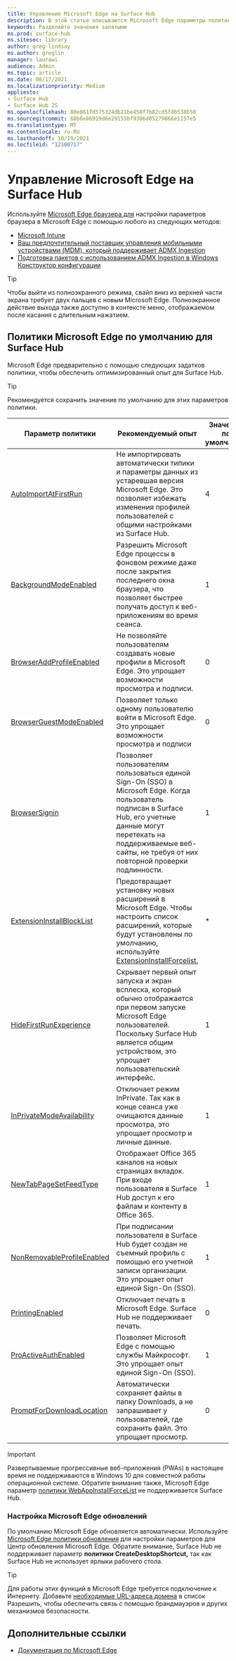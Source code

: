 ```yaml
---
title: Управление Microsoft Edge на Surface Hub
description: В этой статье описываются Microsoft Edge параметры политики и средства настройки параметров браузера.
keywords: Разделяйте значения запятыми
ms.prod: surface-hub
ms.sitesec: library
author: greg-lindsay
ms.author: greglin
manager: laurawi
audience: Admin
ms.topic: article
ms.date: 08/17/2021
ms.localizationpriority: Medium
appliesto:
- Surface Hub
- Surface Hub 2S
ms.openlocfilehash: 80e861fd575324db21be458f7b82cd5fdb538b50
ms.sourcegitcommit: 68b6e86919d6e29155bf9386d05279866e1157e5
ms.translationtype: MT
ms.contentlocale: ru-RU
ms.lasthandoff: 10/19/2021
ms.locfileid: "12100717"
---
```

# <a name="manage-microsoft-edge-on-surface-hub"></a>Управление Microsoft Edge на Surface Hub

Используйте [Microsoft Edge браузера для](/deployedge/microsoft-edge-policies) настройки параметров браузера в Microsoft Edge с помощью любого из следующих методов:

- [Microsoft Intune](/deployedge/configure-edge-with-intune)
- [Ваш предпочтительный поставщик управления мобильными устройствами (MDM), который поддерживает ADMX Ingestion](/deployedge/configure-edge-with-mdm)
- [Подготовка пакетов с использованием ADMX Ingestion в Windows Конструктор конфигурации](/windows/configuration/wcd/wcd-admxingestion)

> [!TIP]
> Чтобы выйти из полноэкранного режима, свайп вниз из верхней части экрана требует двух пальцев с новым Microsoft Edge. Полноэкранное действие выхода также доступно в контексте меню, отображаемом после касания с длительным нажатием.

## <a name="default-microsoft-edge-policies-for-surface-hub"></a>Политики Microsoft Edge по умолчанию для Surface Hub

Microsoft Edge предварительно с помощью следующих задатков политики, чтобы обеспечить оптимизированный опыт для Surface Hub.


> [!TIP]
> Рекомендуется сохранить значение по умолчанию для этих параметров политики.

| Параметр политики                                                                                                   | Рекомендуемый опыт                                                                                                                                                                                                                                               | Значение по умолчанию |
| ---------------------------------------------------------------------------------------------------------------------------- | ------------------------------------------------------------------------------------------------------------------------------------------------------------------------------------------------------------------------------------------------------------------------ | ----------------- |
| [AutoImportAtFirstRun](/deployedge/microsoft-edge-policies#autoimportatfirstrun)             | Не импортировать автоматически типики и параметры данных из устаревшая версия Microsoft Edge. Это позволяет избежать изменения профилей пользователей с общими настройками из Surface Hub.                                                                                                 | 4                 |
| [BackgroundModeEnabled](/deployedge/microsoft-edge-policies#backgroundmodeenabled)           | Разрешить Microsoft Edge процессы в фоновом режиме даже после закрытия последнего окна браузера, что позволяет быстрее получать доступ к веб-приложениям во время сеанса.                                                                                                      | 1                 |
| [BrowserAddProfileEnabled](/deployedge/microsoft-edge-policies#browseraddprofileenabled)     | Не позволяйте пользователям создавать новые профили в Microsoft Edge. Это упрощает возможности просмотра и подписи.                                                                                                                                                      | 0                 |
| [BrowserGuestModeEnabled](/deployedge/microsoft-edge-policies#browserguestmodeenabled)       | Позволяет только одному пользователю войти в Microsoft Edge. Это упрощает возможности просмотра и подписи                                                                                                                                                                | 0                 |
| [BrowserSignin](/deployedge/microsoft-edge-policies#browsersignin)                           | Позволяет пользователям пользоваться единой Sign-On (SSO) в Microsoft Edge. Когда пользователь подписан в Surface Hub, его учетные данные могут перетекать на поддерживаемые веб-сайты, не требуя от них повторной проверки подлинности.  | 1                 |
| [ExtensionInstallBlockList](/deployedge/microsoft-edge-policies#extensioninstallblocklist)   | Предотвращает установку новых расширений в Microsoft Edge. Чтобы настроить список расширений, которые будут установлены по умолчанию, используйте [ExtensionInstallForcelist.](/deployedge/microsoft-edge-policies#extensioninstallforcelist) | *                 |
| [HideFirstRunExperience](/deployedge/microsoft-edge-policies#hidefirstrunexperience)         | Скрывает первый опыт запуска и экран всплеска, который обычно отображается при первом запуске Microsoft Edge пользователей. Поскольку Surface Hub является общим устройством, это упрощает пользовательский интерфейс.                                                                      | 1                 |
| [InPrivateModeAvailability](/deployedge/microsoft-edge-policies#inprivatemodeavailability)   | Отключает режим InPrivate. Так как в конце сеанса уже очищаются данные просмотра, это упрощает просмотр и личные данные.                                                                                                                                          | 1                 |
| [NewTabPageSetFeedType](/deployedge/microsoft-edge-policies#newtabpagesetfeedtype)           | Отображает Office 365 каналов на новых страницах вкладок. При входе пользователя в Surface Hub доступ к его файлам и контенту в Office 365.                                                                                                        | 1                 |
| [NonRemovableProfileEnabled](/deployedge/microsoft-edge-policies#nonremovableprofileenabled) | При подписании пользователя в Surface Hub будет создан не съемный профиль с помощью его учетной записи организации. Это упрощает опыт единой Sign-On (SSO).                                                                                                 | 1                 |
| [PrintingEnabled](/deployedge/microsoft-edge-policies#printingenabled)                       | Отключает печать в Microsoft Edge. Surface Hub не поддерживает печать.                                                                                                                                                                                              | 0                 |
| [ProActiveAuthEnabled](/deployedge/microsoft-edge-policies#proactiveauthenabled)             | Позволяет Microsoft Edge с помощью службы Майкрософт. Это упрощает опыт единой Sign-On (SSO).                                                                                                                         | 1                 |
| [PromptForDownloadLocation](/deployedge/microsoft-edge-policies#promptfordownloadlocation)   | Автоматически сохраняет файлы в папку Downloads, а не запрашивает у пользователей, где сохранить файл. Это упрощает просмотр.                                                                                                                             | 0                 |

> [!IMPORTANT]
> Развертываемые прогрессивные веб-приложения (PWAs) в настоящее время не поддерживаются в Windows 10 для совместной работы операционной системе.  Обратите внимание также, Microsoft Edge параметр [политики WebAppInstallForceList](/deployedge/microsoft-edge-policies#webappinstallforcelist) не поддерживается Surface Hub.

### <a name="configure-microsoft-edge-updates"></a>Настройка Microsoft Edge обновлений

По умолчанию Microsoft Edge обновляется автоматически. Используйте [Microsoft Edge политики обновления](/deployedge/microsoft-edge-update-policies) для настройки параметров для Центр обновления Microsoft Edge. Обратите внимание, Surface Hub не поддерживает параметр **политики CreateDesktopShortcut,** так как Surface Hub не использует ярлыки рабочего стола.

> [!TIP]
> Для работы этих функций в Microsoft Edge требуется подключение к Интернету. Добавьте [необходимые URL-адреса домена](/deployedge/microsoft-edge-security-endpoints) в список Разрешить, чтобы обеспечить связь с помощью брандмауэров и других механизмов безопасности.

## <a name="related-links"></a>Дополнительные ссылки

- [Документация по Microsoft Edge](/microsoft-edge/)